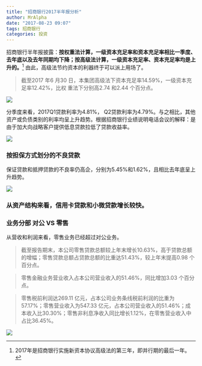 ```yaml
---
title: "招商银行2017半年报分析"
author: MrAlpha
date: "2017-08-23 09:07"
tags: 招商银行
categories: 投资
---
```


招商银行半年报披露：**按权重法计算，一级资本充足率和资本充足率相比一季度、去年底以及去年同期均下降；按高级法计算，一级资本充足率、资本充足率均是上升的。**[^1] 由此，高级法节约资本的利器终于可以派上用场了。

>截至2017 年6 月30 日，本集团高级法下资本充足率14.59%，一级资本充足率12.42%，比权
重法下分别高2.74 和2.44 个百分点。

[^1]: 2017年是招商银行实施新资本协议高级法的第三年，即并行期的最后一年。

![](http://7xonmk.com1.z0.glb.clouddn.com/2017-08-23_15-30-20.jpg)

分季度来看，2017Q1贷款利率为4.81%， Q2贷款利率为4.79%。与之相比，其他资产或负债类别的利率均呈上升趋势。根据招商银行业绩说明电话会议的解释：是由于加大向战略客户提供低息贷款拉低了贷款收益率。

![](http://7xonmk.com1.z0.glb.clouddn.com/2017-08-23_10-42-37.jpg)

### 按担保方式划分的不良贷款

保证贷款和抵押贷款的不良率仍高企，分别为5.45%和1.62%，且相比去年底呈上升趋势。

![](http://7xonmk.com1.z0.glb.clouddn.com/2017-08-23_15-01-36.jpg)

### 从资产结构来看，信用卡贷款和小微贷款增长较快。

### 业务分部 对公 VS 零售

从营收和利润来看，零售业务已经超过对公业务。

>截至报告期末，本公司零售贷款总额较上年末增长10.63%，高于贷款总额的增幅；零售贷款总额占贷款总额的比重达51.43%，较上年末提高0.98 个百分点。

>零售金融业务营业收入占本公司营业收入的51.46%，同比增加3.03 个百分点。

>零售税前利润达269.11 亿元，占本公司业务条线税前利润的比重为57.17%；零售营业收入为547.33 亿元，占本公司营业收入的51.46%；成本收入比30.30%；零售非利息净收入同比增长1.12%，在零售营业收入中占比36.45%。

![](http://7xonmk.com1.z0.glb.clouddn.com/2017-08-23_15-37-03.jpg)
